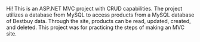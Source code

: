 Hi! This is an ASP.NET MVC project with CRUD capabilities. The project utilizes a database from MySQL to access products from a MySQL database of Bestbuy data. Through the site, products can be read, updated, created, and deleted. This project was for practicing the steps of making an MVC site.
